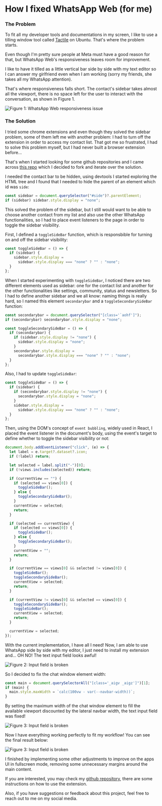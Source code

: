 # How I fixed WhatsApp Web (for me)

### The Problem

To fit all my developer tools and documentations in my screen, I like to use a tilling window tool called [Tactile](https://gitlab.com/lundal/tactile) on Ubuntu. That's where the problem starts.

Even though I'm pretty sure people at Meta must have a good reason for that, but WhatsApp Web's responsiveness leaves room for improvement.

I like to have it tilled as a little vertical bar side by side with my text editor so I can answer my girlfriend even when I am working (sorry my friends, she takes all my WhatsApp attention).

That's where responsiveness falls short. The contact's sidebar takes almost all the viewport, there is no space left for the user to interact with the conversation, as shown in Figure 1.

![Figure 1: WhatsApp Web responsiveness issue](https://raw.githubusercontent.com/gzitei/blog-posts/refs/heads/main/posts/how-i-fixed-whatsapp-web-for-me/images/problem.webp)

### The Solution

I tried some chrome extensions and even though they solved the sidebar problem, some of them left me with another problem: I had to turn off the extension in order to access my contact list. That got me so frustrated, I had to solve this problem myself, but I had never built a browser extension before...

That's when I started looking for some github repositories and I came across [this repo](https://github.com/julianilevy/whatsapp-web-sidebar-toggle) which I decided to fork and iterate over the solution.

I needed the contact bar to be hidden, using devtools I started exploring the HTML tree and I found that I needed to hide the parent of an element which id was `side`: 

```javascript
const sidebar = document.querySelector("#side")?.parentElement;
if (sidebar) sidebar.style.display = "none";
```

This solved the problem of the sidebar, but I still would want to be able to choose another contact from my list and also use the other WhatsApp functionalities, so I had to place event listeners to the page in order to toggle the sidebar visibility.

First, I defined a `toggleSideBar` function, which is responsbible for turning on and off the sidebar visibility:

```javascript
const toggleSideBar = () => {
  if (sidebar) {
    sidebar.style.display =
      sidebar.style.display === "none" ? "" : "none";
  }
};
```
When I started experimenting with `toggleSideBar`, I noticed there are two different elements used as sidebar: one for the contact list and another for the other functionalities like settings, community, status and newsletters. So I had to define another sidebar and we all know: naming things is really hard, so I named this element `secondarybar` and a `toggleSecondarySideBar` function:

```javascript
const secondarybar = document.querySelector("[class='`aohf']");
if (secondarybar) secondarybar.style.display = "none";

const toggleSecondarySideBar = () => {
  if (secondarybar) {
    if (sidebar.style.display != "none") {
      sidebar.style.display = "none";
    }
    secondarybar.style.display =
      secondarybar.style.display === "none" ? "" : "none";
  }
};
```

Also, I had to update `toggleSideBar`:

```javascript
const toggleSideBar = () => {
  if (sidebar) {
    if (secondarybar.style.display != "none") {
      secondarybar.style.display = "none";
    }
    sidebar.style.display =
      sidebar.style.display === "none" ? "" : "none";
  }
};
```

Then, using the DOM's concept of `event bubbling`, widely used in React, I placed the event listener in the document's body, using the event's target to define whether to toggle the sidebar visibility or not:

```javascript
document.body.addEventListener("click", (e) => {
  let label = e.target?.dataset?.icon;
  if (!label) return;

  let selected = label.split("-")[0];
  if (!views.includes(selected)) return;

  if (currentView == "") {
    if (selected == views[0]) {
      toggleSideBar();
    } else {
      toggleSecondarySideBar();
    }
    currentView = selected;
    return;
  }

  if (selected == currentView) {
    if (selected == views[0]) {
      toggleSideBar();
    } else {
      toggleSecondarySideBar();
    }
    currentView = "";
    return;
  }

  if (currentView == views[0] && selected != views[0]) {
    toggleSideBar();
    toggleSecondarySideBar();
    currentView = selected;
    return;
  }

  if (currentView != views[0] && selected == views[0]) {
    toggleSecondarySideBar();
    toggleSideBar();
    currentView = selected;
    return;
  }

  currentView = selected;
});
```
With the current implementation, I have all I need! Now, I am able to use WhatsApp side by side with my editor, I just need to install my extension and... OH NO! The text input field looks awful!

![Figure 2: Input field is broken](https://raw.githubusercontent.com/gzitei/blog-posts/refs/heads/main/posts/how-i-fixed-whatsapp-web-for-me/images/input-bar.webp)

So I decided to fix the chat window element width:

```javascript
const main = document.querySelectorAll("[class='_aigv _aigz']")[1];
if (main) {
  main.style.maxWidth = `calc(100vw - var(--navbar-width))`;
}
```
By setting the maximum width of the chat window element to fill the available viewport discounted by the lateral navbar width, the text input field was fixed!

![Figure 3: Input field is broken](https://raw.githubusercontent.com/gzitei/blog-posts/refs/heads/main/posts/how-i-fixed-whatsapp-web-for-me/images/fixed-input-bar.webp)

Now I have everything working perfectly to fit my workflow! You can see the final result below:

![Figure 3: Input field is broken](https://raw.githubusercontent.com/gzitei/blog-posts/refs/heads/main/posts/how-i-fixed-whatsapp-web-for-me/images/final-result.webp)

I finished by implementing some other adjustments to improve on the apps UI in fullscreen mode, removing some unnecessary margins around the main content.

If you are interested, you may check my [github repository](https://github.com/gzitei/whatsapp-web-sidebar-toggle/), there are some instructions on how to use the extension.

Also, if you have suggestions or feedback about this project, feel free to reach out to me on my social media.
